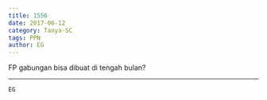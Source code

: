 ```yaml
---
title: 1556
date: 2017-06-12
category: Tanya-SC
tags: PPN
author: EG
---
```


FP gabungan bisa dibuat di tengah bulan?

---



`EG`
